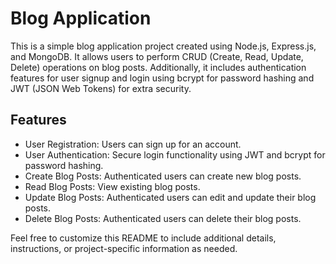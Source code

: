 # Blog Application

This is a simple blog application project created using Node.js, Express.js, and MongoDB. It allows users to perform CRUD (Create, Read, Update, Delete) operations on blog posts. Additionally, it includes authentication features for user signup and login using bcrypt for password hashing and JWT (JSON Web Tokens) for extra security.

## Features

- User Registration: Users can sign up for an account.
- User Authentication: Secure login functionality using JWT and bcrypt for password hashing.
- Create Blog Posts: Authenticated users can create new blog posts.
- Read Blog Posts: View existing blog posts.
- Update Blog Posts: Authenticated users can edit and update their blog posts.
- Delete Blog Posts: Authenticated users can delete their blog posts.

Feel free to customize this README to include additional details, instructions, or project-specific information as needed.
